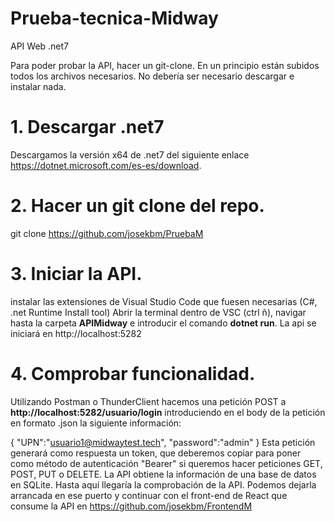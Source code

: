 # Prueba-tecnica-Midway

API Web .net7

Para poder probar la API, hacer un git-clone. En un principio están subidos todos los archivos necesarios. No debería ser necesario descargar e instalar nada.
# 1. Descargar .net7
Descargamos la versión x64 de .net7 del siguiente enlace https://dotnet.microsoft.com/es-es/download.
# 2. Hacer un git clone del repo.
git clone https://github.com/josekbm/PruebaM
# 3. Iniciar la API.
instalar las extensiones de Visual Studio Code que fuesen necesarias (C#, .net Runtime Install tool)
Abrir la terminal dentro de VSC (ctrl ñ), navigar hasta la carpeta **APIMidway** e introducir el comando **dotnet run**. La api se iniciará en http://localhost:5282
# 4. Comprobar funcionalidad.
Utilizando Postman o ThunderClient hacemos una petición POST a **http://localhost:5282/usuario/login** introduciendo en el body de la petición en formato .json la siguiente información:

  {
    "UPN":"usuario1@midwaytest.tech",
    "password":"admin"
  }
Esta petición generará como respuesta un token, que deberemos copiar para poner como método de autenticación "Bearer" si queremos hacer peticiones GET, POST, PUT o DELETE. La API obtiene la información de una base de datos en SQLite.
Hasta aquí llegaría la comprobación de la API. Podemos dejarla arrancada en ese puerto y continuar con el front-end de React que consume la API en https://github.com/josekbm/FrontendM
